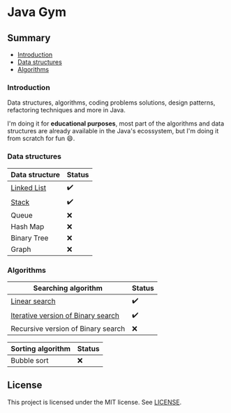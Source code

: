 # Java Gym

## Summary

- [Introduction](#introduction)
- [Data structures](#data-structures)
- [Algorithms](#algorithms)

### Introduction

Data structures, algorithms, coding problems solutions, design patterns, refactoring techniques and more in Java.

I'm doing it for **educational purposes**, most part of the algorithms and data structures are already available in the Java's ecossystem, but I'm doing it from scratch for fun :smile:.

### Data structures

| Data structure                                   | Status             |
| ------------------------------------------------ | ------------------ |
| [Linked List](./DataStructures/src/linked_list/) | :heavy_check_mark: |
| [Stack](./DataStructures/src/stack/)             | :heavy_check_mark: |
| Queue                                            | :x:                |
| Hash Map                                         | :x:                |
| Binary Tree                                      | :x:                |
| Graph                                            | :x:                |

### Algorithms

| Searching algorithm                                                                                                             | Status             |
| ------------------------------------------------------------------------------------------------------------------------------- | ------------------ |
| [Linear search](./Algorithms/src/edu/javagym/algorithms/searching/linearsearch/LinearSearch.java)                               | :heavy_check_mark: |
| [Iterative version of Binary search](./Algorithms/src/edu/javagym/algorithms/searching/binarysearch/IterativeBinarySearch.java) | :heavy_check_mark: |
| Recursive version of Binary search                                                                                              | :x:                |

| Sorting algorithm | Status |
| ----------------- | ------ |
| Bubble sort       | :x:    |

## License

This project is licensed under the MIT license. See [LICENSE](./LICENSE).
